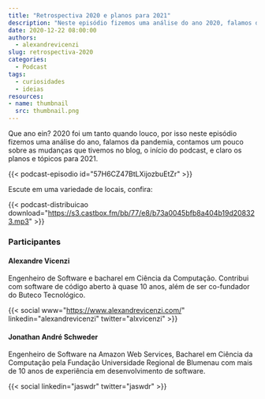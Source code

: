```yaml
---
title: "Retrospectiva 2020 e planos para 2021"
description: "Neste episódio fizemos uma análise do ano 2020, falamos da pandemia, contamos um pouco sobre as mudanças que tivemos no blog, o início do podcast, e os planos e tópicos para 2021."
date: 2020-12-22 08:00:00
authors:
  - alexandrevicenzi
slug: retrospectiva-2020
categories:
  - Podcast
tags:
  - curiosidades
  - ideias
resources:
- name: thumbnail
  src: thumbnail.png
---
```


Que ano ein? 2020 foi um tanto quando louco, por isso neste episódio fizemos uma análise do ano, falamos da pandemia, contamos um pouco sobre as mudanças que tivemos no blog, o início do podcast, e claro os planos e tópicos para 2021.
<!--more-->
{{< podcast-episodio id="57H6CZ47BtLXijozbuEtZr" >}}

Escute em uma variedade de locais, confira:

{{< podcast-distribuicao download="https://s3.castbox.fm/bb/77/e8/b73a0045bfb8a404b19d208323.mp3" >}}

### Participantes

#### Alexandre Vicenzi

Engenheiro de Software e bacharel em Ciência da Computação. Contribui com software de código aberto à quase 10 anos, além de ser co-fundador do Buteco Tecnológico.

{{< social www="https://www.alexandrevicenzi.com/" linkedin="alexandrevicenzi" twitter="alxvicenzi" >}}

#### Jonathan André Schweder

Engenheiro de Software na Amazon Web Services, Bacharel em Ciência da Computação pela Fundação Universidade Regional de Blumenau com mais de 10 anos de experiência em desenvolvimento de software.

{{< social linkedin="jaswdr" twitter="jaswdr" >}}
